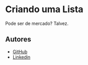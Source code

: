 
# Criando uma Lista

Pode ser de mercado? Talvez.

## Autores

- [GitHub](https://www.github.com/octokatherine)
- [Linkedin](https://www.linkedin.com/in/gavila99/)
